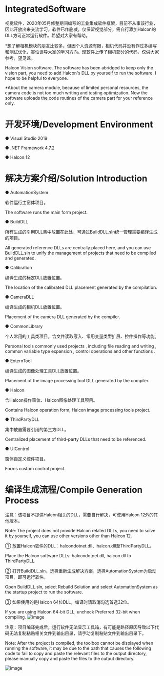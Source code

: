 # IntegratedSoftware
视觉软件，2020年05月修整期间编写的工业集成软件框架，目前不从事该行业，因此开放出来交流学习。软件已作删减，仅保留视觉部分，需自行添加Halcon的DLL方可正常运行软件。希望对大家有帮助。

*想了解相机模块的朋友比较多，但因个人资源有限，相机代码并没有作过多编写和测试优化，害怕误导大家的学习方向。现软件上传了相机部分的代码，仅供大家参考，望见谅。

Halcon Vision software. The software has been abridged to keep only the vision part, you need to add Halcon's DLL by yourself to run the software. I hope to be helpful to everyone.

*About the camera module, because of limited personal resources, the camera code is not too much writing and testing optimization. Now the software uploads the code routines of the camera part for your reference only.

# 开发环境/Development Environment
● Visual Studio 2019

● .NET Framework 4.7.2

● Halcon 12

# 解决方案介绍/Solution Introduction

● AutomationSystem

软件运行主窗体项目。

The software runs the main form project.

● BuildDLL

所有生成的引用DLL集中放置在此处，可通过BuildDLL.sln统一管理需要编译生成的项目。

All generated reference DLLs are centrally placed here, and you can use BuildDLL.sln to unify the management of projects that need to be compiled and generated.

● Calibration

编译生成的标定DLL放置位置。

The location of the calibrated DLL placement generated by the compilation.

● CameraDLL

编译生成的相机DLL放置位置。

Placement of the camera DLL generated by the compiler.

● CommonLibrary

个人常用的工具类项目，含文件读取写入、常用变量类型扩展、控件操作等功能。

Personal tools commonly used projects , including file reading and writing , common variable type expansion , control operations and other functions .

● ExternTool

编译生成的图像处理工具DLL放置位置。

Placement of the image processing tool DLL generated by the compiler.

● Halcon

含Halcon操作窗体、Halcon图像处理工具项目。

Contains Halcon operation form, Halcon image processing tools project.

● ThirdPartyDLL

集中放置需要引用的第三方DLL。

Centralized placement of third-party DLLs that need to be referenced.

● UIControl

窗体自定义控件项目。

Forms custom control project.

# 编译生成流程/Compile Generation Process

注意：该项目不提供Halcon相关的DLL，需要自行解决，可使用Halcon 12外的其他版本。

Note: The project does not provide Halcon related DLLs, you need to solve it by yourself, you can use other versions other than Halcon 12.

① 放置Halcon软件的DLL：halcondotnet.dll、halcon.dll至ThirdPartyDLL。

  Place the Halcon software DLLs: halcondotnet.dll, halcon.dll to ThirdPartyDLL.

② 打开BuildDLL.sln，选择重新生成解决方案，选择AutomationSystem为启动项目，即可运行软件。

  Open BuildDLL.sln, select Rebuild Solution and select AutomationSystem as the startup project to run the software.

③ 如果使用的是Halcon 64位DLL，编译时请取消勾选首选32位。

  If you are using Halcon 64-bit DLL, uncheck Preferred 32-bit when compiling.
  ![image](https://user-images.githubusercontent.com/17681289/167654789-a3ce95ad-0a62-483a-a634-7fd3c6d5dae7.png)

注意：项目编译完成后，运行软件无法显示工具箱，有可能是路径原因导致以下代码无法复制粘贴相关文件到输出目录，请手动复制粘贴文件到输出目录下。

Note: After the project is compiled, the toolbox cannot be displayed when running the software, it may be due to the path that causes the following code to fail to copy and paste the relevant files to the output directory, please manually copy and paste the files to the output directory.

![image](https://github.com/jiaowomomo/IntegratedSoftware/assets/17681289/0c20534c-23fc-4466-be63-6b6e85edacdd)
